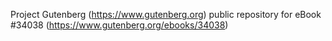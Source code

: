 Project Gutenberg (https://www.gutenberg.org) public repository for eBook #34038 (https://www.gutenberg.org/ebooks/34038)
